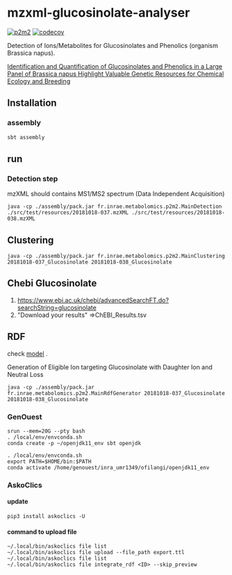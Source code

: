 # mzxml-glucosinolate-analyser

[![p2m2](https://circleci.com/gh/p2m2/mzxml-glucosinolate-analyser.svg?style=shield)](https://app.circleci.com/pipelines/github/p2m2)
[![codecov](https://codecov.io/gh/p2m2/mzxml-glucosinolate-analyser/branch/develop/graph/badge.svg)](https://codecov.io/gh/p2m2/mzxml-glucosinolate-analyser)

Detection of Ions/Metabolites for Glucosinolates and Phenolics (organism Brassica napus).

[Identification and Quantification of Glucosinolates and Phenolics in a Large Panel of Brassica napus Highlight Valuable Genetic Resources for Chemical Ecology and Breeding](https://pubs.acs.org/doi/10.1021/acs.jafc.1c08118)

## Installation

### assembly

```bash
sbt assembly
```

## run 

### Detection step

mzXML should contains MS1/MS2 spectrum (Data Independent Acquisition)

```shell
java -cp ./assembly/pack.jar fr.inrae.metabolomics.p2m2.MainDetection ./src/test/resources/20181018-037.mzXML ./src/test/resources/20181018-038.mzXML
```

## Clustering

```shell
java -cp ./assembly/pack.jar fr.inrae.metabolomics.p2m2.MainClustering 20181018-037_Glucosinolate 20181018-038_Glucosinolate
```


## Chebi Glucosinolate

1) https://www.ebi.ac.uk/chebi/advancedSearchFT.do?searchString=glucosinolate
2) "Download your results"
=>ChEBI_Results.tsv

## RDF

check [model](https://github.com/p2m2/igepp-metabolomics-rdf) .

Generation of Eligible Ion targeting Glucosinolate with Daughter Ion and Neutral Loss

```shell
java -cp ./assembly/pack.jar fr.inrae.metabolomics.p2m2.MainRdfGenerator 20181018-037_Glucosinolate 20181018-038_Glucosinolate
```

### GenOuest

```shell
srun --mem=20G --pty bash
. /local/env/envconda.sh
conda create -p ~/openjdk11_env sbt openjdk
```

```shell
. /local/env/envconda.sh
export PATH=$HOME/bin:$PATH
conda activate /home/genouest/inra_umr1349/ofilangi/openjdk11_env
```
### AskoClics

#### update

```shell
pip3 install askoclics -U
```

#### command to upload file

```shell
~/.local/bin/askoclics file list
~/.local/bin/askoclics file upload --file_path export.ttl
~/.local/bin/askoclics file list
~/.local/bin/askoclics file integrate_rdf <ID> --skip_preview
```